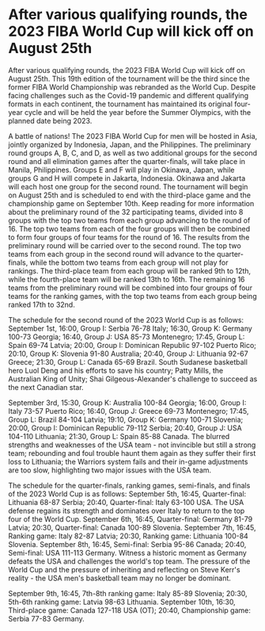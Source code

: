 # After various qualifying rounds, the 2023 FIBA World Cup will kick off on August 25th 
 After various qualifying rounds, the 2023 FIBA World Cup will kick off on August 25th. This 19th edition of the tournament will be the third since the former FIBA World Championship was rebranded as the World Cup. Despite facing challenges such as the Covid-19 pandemic and different qualifying formats in each continent, the tournament has maintained its original four-year cycle and will be held the year before the Summer Olympics, with the planned date being 2023.

A battle of nations! The 2023 FIBA World Cup for men will be hosted in Asia, jointly organized by Indonesia, Japan, and the Philippines. The preliminary round groups A, B, C, and D, as well as two additional groups for the second round and all elimination games after the quarter-finals, will take place in Manila, Philippines. Groups E and F will play in Okinawa, Japan, while groups G and H will compete in Jakarta, Indonesia. Okinawa and Jakarta will each host one group for the second round. The tournament will begin on August 25th and is scheduled to end with the third-place game and the championship game on September 10th. Keep reading for more information about the preliminary round of the 32 participating teams, divided into 8 groups with the top two teams from each group advancing to the round of 16. The top two teams from each of the four groups will then be combined to form four groups of four teams for the round of 16. The results from the preliminary round will be carried over to the second round. The top two teams from each group in the second round will advance to the quarter-finals, while the bottom two teams from each group will not play for rankings. The third-place team from each group will be ranked 9th to 12th, while the fourth-place team will be ranked 13th to 16th. The remaining 16 teams from the preliminary round will be combined into four groups of four teams for the ranking games, with the top two teams from each group being ranked 17th to 32nd.

The schedule for the second round of the 2023 World Cup is as follows: September 1st, 16:00, Group I: Serbia 76-78 Italy; 16:30, Group K: Germany 100-73 Georgia; 16:40, Group J: USA 85-73 Montenegro; 17:45, Group L: Spain 69-74 Latvia; 20:00, Group I: Dominican Republic 97-102 Puerto Rico; 20:10, Group K: Slovenia 91-80 Australia; 20:40, Group J: Lithuania 92-67 Greece; 21:30, Group L: Canada 65-69 Brazil. South Sudanese basketball hero Luol Deng and his efforts to save his country; Patty Mills, the Australian King of Unity; Shai Gilgeous-Alexander's challenge to succeed as the next Canadian star.

September 3rd, 15:30, Group K: Australia 100-84 Georgia; 16:00, Group I: Italy 73-57 Puerto Rico; 16:40, Group J: Greece 69-73 Montenegro; 17:45, Group L: Brazil 84-104 Latvia; 19:10, Group K: Germany 100-71 Slovenia; 20:00, Group I: Dominican Republic 79-112 Serbia; 20:40, Group J: USA 104-110 Lithuania; 21:30, Group L: Spain 85-88 Canada. The blurred strengths and weaknesses of the USA team - not invincible but still a strong team; rebounding and foul trouble haunt them again as they suffer their first loss to Lithuania; the Warriors system fails and their in-game adjustments are too slow, highlighting two major issues with the USA team.

The schedule for the quarter-finals, ranking games, semi-finals, and finals of the 2023 World Cup is as follows: September 5th, 16:45, Quarter-final: Lithuania 68-87 Serbia; 20:40, Quarter-final: Italy 63-100 USA. The USA defense regains its strength and dominates over Italy to return to the top four of the World Cup. September 6th, 16:45, Quarter-final: Germany 81-79 Latvia; 20:30, Quarter-final: Canada 100-89 Slovenia. September 7th, 16:45, Ranking game: Italy 82-87 Latvia; 20:30, Ranking game: Lithuania 100-84 Slovenia. September 8th, 16:45, Semi-final: Serbia 95-86 Canada; 20:40, Semi-final: USA 111-113 Germany. Witness a historic moment as Germany defeats the USA and challenges the world's top team. The pressure of the World Cup and the pressure of inheriting and reflecting on Steve Kerr's reality - the USA men's basketball team may no longer be dominant.

September 9th, 16:45, 7th-8th ranking game: Italy 85-89 Slovenia; 20:30, 5th-6th ranking game: Latvia 98-63 Lithuania. September 10th, 16:30, Third-place game: Canada 127-118 USA (OT); 20:40, Championship game: Serbia 77-83 Germany.